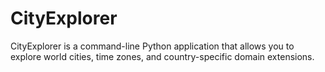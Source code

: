 # CityExplorer
CityExplorer is a command-line Python application that allows you to explore world cities, time zones, and country-specific domain extensions.
